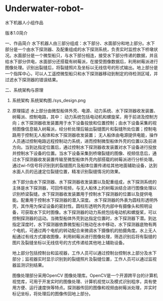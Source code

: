 # Underwater-robot-
水下机器人小组作品

版本1.0简介

一、作品简介
    水下机器人由三部分组成：水下部分、水面部分和地上部分。水下部分是一个由水下探测器、及配重组成的水下探测系统，负责实时监控水下桥墩状况。水面部分是一个微型船只，与水下部分相连，接受水下部分传递的数据，并且给水下部分供电，水面部分还搭载有树莓派，在接受图像数据后，利用树莓派进行图像处理。识别出裂缝后，将裂缝照片及坐标以无线信号的形式输出。地上部分是一个指挥中心，可以人工遥控微型船只和水下探测器移动到制定的待检测区域，并过滤水下探测器的错误结果。


二、系统架构与原理
1. 系统架构
    系统架构图./sys_design.png
        

2. 原理描述
    水上部分由微型船体外壳、电源、动力系统、水下探测器收发装置、树莓派、控制电路，其中：
动力系统包括电动机和螺旋桨，用于前进及控制方向；水下探测器收发装置用于水下设备投放和位置控制；由水下设备采集的视频图像信息输入树莓派，经分析处理后输出裂缝图片和裂缝所处位置；控制电路用于控制无人船体和水下探测器收发装置；
无人船体由电源提供电能，操作人员通过控制电路远程控制动力系统，进而控制微型船体外壳的位置以及前进方向。当到达指定位置后，通过控制水下探测器收发装置对水下设备进行投放并控制水下设备的位置。当水下设备采集到桥墩裂缝的图像、视频信息后，通过水下探测器收发装置传输至微型船体外壳内部搭载的树莓派进行分析处理。通过wi-fi信号将识别到的裂缝图片及船体位置传递给其他地面辅助设备，达到水面人员的迅速定位裂缝位置，精准识别裂缝情况的效果。


    水下部分由水下探测器、水下探测器收发装置以及配重组成，水下探测系统的主体是水下探测器，可回传视频，与无人船体上的树莓派结合进行图像处理以识别桥梁裂缝。水下探测器收发装置用于控制水下探测器的位置以及提供电能。配重用于控制水下探测器的潜入深度。
水下探测器的外表为圆柱形透明外壳，其作用为保证设备的密封性。圆柱形透明外壳内部中有摄像头和照明设备，可获取水下实时图像。水下探测器的动力系统包括电动机和螺旋桨，可以控制探测器的运动。当微型船体外壳到达指定位置时，水下探测器下潜。到达指定深度时，水下探测器依靠微型船只拖动在水中移动，水下探测器底物有两个电机，可通过两个电机的转动配合来微调水下摄像机的拍摄角度。水上无人船通过有线方式接收图像，利用树莓派进行图像处理，筛选识别后将有裂缝的图片及裂缝坐标以无线信号的方式传递给其他地上辅助设备。


    地上部分包括控制台和监视器，工作人员可以通过控制台控制水上部分及水下部分；监视器实时显示识别到的裂缝照片及裂缝位置，工作人员可以通过监视器监测识别结果。

    图像处理部分采用OpenCV 图像处理库。OpenCV是一个开源跨平台的计算机视觉库，可用于开发实时的图像处理、计算机视觉以及模式识别程序，具有使用方便、运行速度快等特点。探测器传回的图像和视频由树莓派处理，并实时标记坐标，将处理后的图像传回地上部分。
